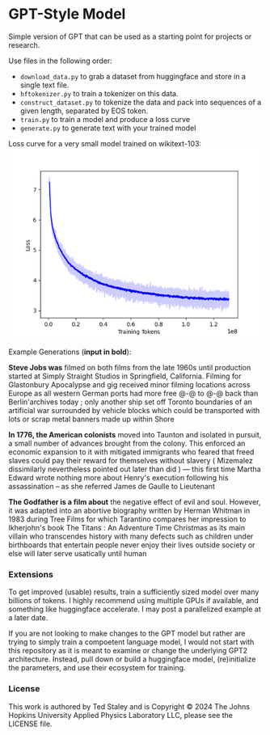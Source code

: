 # GPT-Style Model

Simple version of GPT that can be used as a starting point for projects or research.

Use files in the following order:

- `download_data.py` to grab a dataset from huggingface and store in a single text file.
- `hftokenizer.py` to train a tokenizer on this data.
- `construct_dataset.py` to tokenize the data and pack into sequences of a given length, separated by EOS token.
- `train.py` to train a model and produce a loss curve
- `generate.py` to generate text with your trained model


Loss curve for a very small model trained on wikitext-103:
![image](./loss_plot.png)



Example Generations (**input in bold**):

**Steve Jobs was** filmed on both films from the late 1960s until production started at Simply Straight Studios in Springfield, California. Filming for Glastonbury Apocalypse and gig received minor filming locations across Europe as all western German ports had more free @-@ to @-@ back than Berlin'archives today ; only another ship set off Toronto boundaries of an artificial war surrounded by vehicle blocks which could be transported with lots or scrap metal banners made up within Shore

**In 1776, the American colonists** moved into Taunton and isolated in pursuit, a small number of advances brought from the colony. This enforced an economic expansion to it with mitigated immigrants who feared that freed slaves could pay their reward for themselves without slavery ( Mizemalez dissimilarly nevertheless pointed out later than did ) — this first time Martha Edward wrote nothing more about Henry's execution following his assassination – as she referred James de Gaulle to Lieutenant

**The Godfather is a film about** the negative effect of evil and soul. However, it was adapted into an abortive biography written by Herman Whitman in 1983 during Tree Films for which Tarantino compares her impression to Ikherjohn's book The Titans : An Adventure Time Christmas as its main villain who transcendes history with many defects such as children under birthboards that entertain people never enjoy their lives outside society or else will later serve usatically until human


### Extensions

To get improved (usable) results, train a sufficiently sized model over many billions of tokens. I highly recommend using multiple GPUs if available, and something like huggingface accelerate. I may post a parallelized example at a later date.

If you are not looking to make changes to the GPT model but rather are trying to simply train a compoetent language model, I would not start with this repository as it is meant to examine or change the underlying GPT2 architecture. Instead, pull down or build a huggingface model, (re)initialize the parameters, and use their ecosystem for training. 


### License

This work is authored by Ted Staley and is Copyright © 2024 The Johns Hopkins University Applied Physics Laboratory LLC, please see the LICENSE file.

